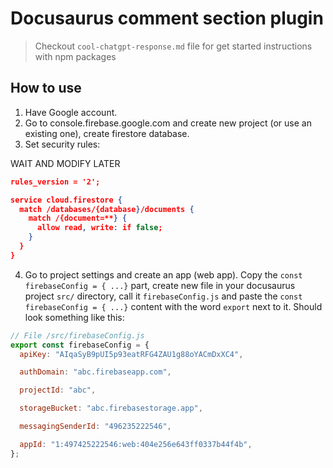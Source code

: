 # Docusaurus comment section plugin

> Checkout `cool-chatgpt-response.md` file for get started instructions with npm packages

## How to use

1. Have Google account.
2. Go to console.firebase.google.com and create new project (or use an existing one), create firestore database.
3. Set security rules:

WAIT AND MODIFY LATER

```json
rules_version = '2';

service cloud.firestore {
  match /databases/{database}/documents {
    match /{document=**} {
      allow read, write: if false;
    }
  }
}
```

4. Go to project settings and create an app (web app). Copy the `const firebaseConfig = { ...}` part, create new file in your docusaurus project `src/` directory, call it `firebaseConfig.js` and paste the `const firebaseConfig = { ...}` content with the word `export` next to it. Should look something like this:

```js
// File /src/firebaseConfig.js
export const firebaseConfig = {
  apiKey: "AIqaSyB9pUI5p93eatRFG4ZAU1g88oYACmDxXC4",

  authDomain: "abc.firebaseapp.com",

  projectId: "abc",

  storageBucket: "abc.firebasestorage.app",

  messagingSenderId: "496235222546",

  appId: "1:497425222546:web:404e256e643ff0337b44f4b",
};
```
